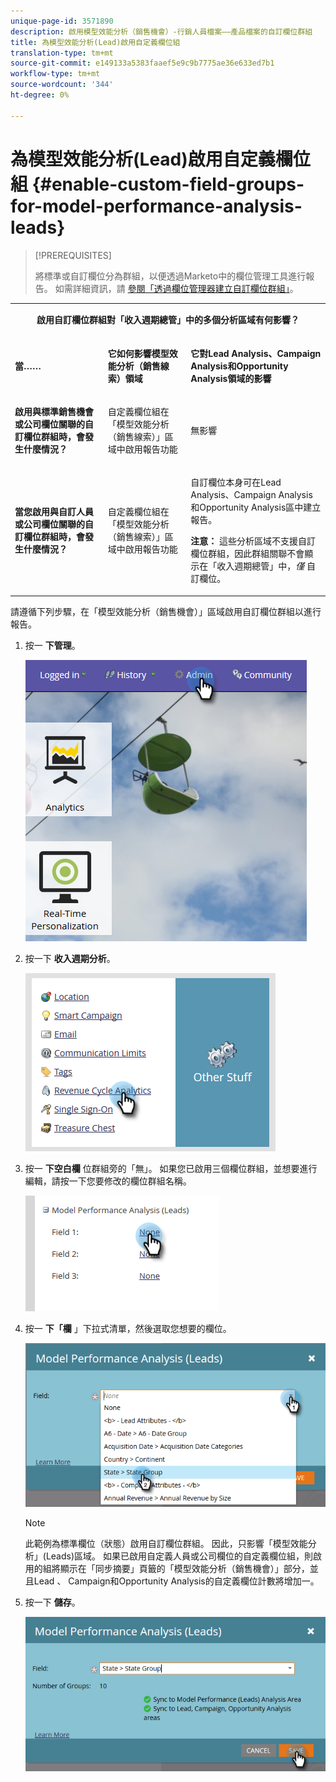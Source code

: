 ```yaml
---
unique-page-id: 3571890
description: 啟用模型效能分析（銷售機會）-行銷人員檔案——產品檔案的自訂欄位群組
title: 為模型效能分析(Lead)啟用自定義欄位組
translation-type: tm+mt
source-git-commit: e149133a5383faaef5e9c9b7775ae36e633ed7b1
workflow-type: tm+mt
source-wordcount: '344'
ht-degree: 0%

---
```



# 為模型效能分析(Lead)啟用自定義欄位組 {#enable-custom-field-groups-for-model-performance-analysis-leads}

>[!PREREQUISITES]
>
>將標準或自訂欄位分為群組，以便透過Marketo中的欄位管理工具進行報告。 如需詳細資訊，請 [參閱「透過欄位管理器建立自訂欄位群組」](/help/marketo/product-docs/reporting/revenue-cycle-analytics/revenue-tools/field-organizers/create-custom-field-groups-using-the-field-organizer.md)。

<table> 
 <tbody> 
  <tr> 
   <td colspan="3" rowspan="1"><p align="center"><strong>啟用自訂欄位群組對「收入週期總管」中的多個分析區域有何影響？</strong></p></td> 
  </tr> 
  <tr> 
   <td colspan="1" rowspan="1"><p><strong>當……</strong></p></td> 
   <td colspan="1" rowspan="1"><p><strong>它如何影響模型效能分析（銷售線索）領域</strong></p></td> 
   <td colspan="1" rowspan="1"><p><strong>它對Lead Analysis、Campaign Analysis和Opportunity Analysis領域的影響</strong></p></td> 
  </tr> 
  <tr> 
   <td colspan="1" rowspan="1"><p><strong>啟用與標準銷售機會或公司欄位關聯的自訂欄位群組時，會發生什麼情況？</strong></p></td> 
   <td colspan="1" rowspan="1"><p>自定義欄位組在「模型效能分析（銷售線索）」區域中啟用報告功能</p></td> 
   <td colspan="1" rowspan="1"><p>無影響</p></td> 
  </tr> 
  <tr> 
   <td colspan="1" rowspan="1"><p><strong>當您啟用與自訂人員或公司欄位關聯的自訂欄位群組時，會發生什麼情況？</strong></p></td> 
   <td colspan="1" rowspan="1"><p>自定義欄位組在「模型效能分析（銷售線索）」區域中啟用報告功能</p></td> 
   <td colspan="1" rowspan="1"><p>自訂欄位本身可在Lead Analysis、Campaign Analysis和Opportunity Analysis區中建立報告。</p><p><strong>注意：</strong> 這些分析區域不支援自訂欄位群組，因此群組關聯不會顯示在「收入週期總管」中，<em>僅</em> 自訂欄位。</p></td> 
  </tr> 
 </tbody> 
</table>

請遵循下列步驟，在「模型效能分析（銷售機會）」區域啟用自訂欄位群組以進行報告。

1. 按一 **下管理**。

   ![](assets/one-1.png)

1. 按一下 **收入週期分析**。

   ![](assets/two-1.png)

1. 按一 **下空白欄** 位群組旁的「無」。 如果您已啟用三個欄位群組，並想要進行編輯，請按一下您要修改的欄位群組名稱。

   ![](assets/three.png)

1. 按一 **下「欄** 」下拉式清單，然後選取您想要的欄位。

   ![](assets/four-1.png)

   >[!NOTE]
   >
   >此範例為標準欄位（狀態）啟用自訂欄位群組。 因此，只影響「模型效能分析」(Leads)區域。 如果已啟用自定義人員或公司欄位的自定義欄位組，則啟用的組將顯示在「同步摘要」頁籤的「模型效能分析（銷售機會）」部分，並且Lead 、 Campaign和Opportunity Analysis的自定義欄位計數將增加一。

1. 按一下 **儲存**。

   ![](assets/five-1.png)
